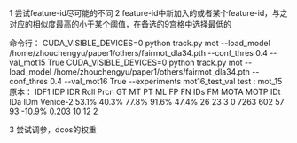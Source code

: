 1 尝试feature-id尽可能的不同
2 feature-id中新加入的或者某个feature-id，与之对应的相似度最高的小于某个阈值，在备选的9宫格中选择最低的

命令行：
CUDA_VISIBLE_DEVICES=0 python track.py mot --load_model /home/zhouchengyu/paper1/others/fairmot_dla34.pth --conf_thres 0.4 --val_mot15 True
CUDA_VISIBLE_DEVICES=0 python track.py mot --load_model /home/zhouchengyu/paper1/others/fairmot_dla34.pth --conf_thres 0.4 --val_mot16 True --experiments mot16_test_val
test : mot_15
原本：
IDF1   IDP   IDR  Rcll  Prcn GT MT PT ML   FP  FN IDs  FM   MOTA  MOTP IDt IDa IDm
Venice-2 53.1% 40.3% 77.8% 91.6% 47.4% 26 23  3  0 7263 602  57  93 -10.9% 0.203  10  12   2

3 尝试调参，dcos的权重